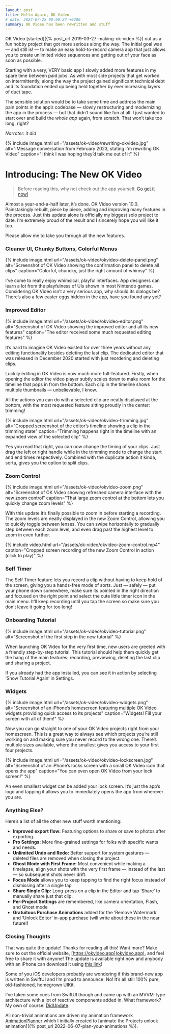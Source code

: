 ```yaml
---
layout: post
title: Hello Again, OK Video
# date: 2024-07-25 00:00:24 +0200
summary: OK Video has been rewritten and stuff
---
```


OK Video [started]({% post_url 2019-03-27-making-ok-video %}) out as a fun hobby project that got more serious along the way. The initial goal was — and still is! — to make an easy hold-to-record camera app that just allows you to create unlimited video sequences and getting out of your face as soon as possible.

Starting with a very, VERY basic app I slowly added more features in my spare time between paid jobs. As with most side projects that get worked on intermittently, along the way the project gained significant technical debt and its foundation ended up being held together by ever increasing layers of duct tape.

The sensible solution would be to take some time and address the main pain points in the app’s codebase — slowly restructuring and modernizing the app in the process — but that didn’t sound like fun at all. I just wanted to start over and build the _whole app_ again, from scratch. That won’t take too long, right?

_Narrater: it did_

{% include image.html url="/assets/ok-video/rewriting-okvideo.jpg" alt="iMessage conversation from February 2023, stating I'm rewriting OK Video" caption="I think I was hoping they’d talk me out of it" %}

# Introducing: The New OK Video

> Before reading this, why not check out the app yourself. [Go get it now!](https://okvideo.app/download)

Almost a year-and-a-half later, it’s done. OK Video version 10.0. Painstakingly rebuilt, piece by piece, adding and improving many features in the process. Just this update alone is officially my biggest solo project to date. I’m extremely proud of the result and I sincerely hope you will like it too.

Please allow me to take you through all the new features.

### Cleaner UI, Chunky Buttons, Colorful Menus

{% include image.html url="/assets/ok-video/okvideo-delete-panel.png" alt="Screenshot of OK Video showing the confirmation panel to delete all clips" caption="Colorful, chuncky, just the right amount of whimsy" %}

I've come to really enjoy whimsical, playful interfaces. App designers can learn a lot from the playfulness of UIs shown in most Nintendo games. Considering OK Video isn’t a very serious app, why should its dialogs be? There’s also a few easter eggs hidden in the app, have you found any yet?

### Improved Editor

{% include image.html url="/assets/ok-video/okvideo-editor.png" alt="Screenshot of OK Video showing the improved editor and all its new features" caption="The editor received some much requested editing features" %}

It’s hard to imagine OK Video existed for over three years without any editing functionality besides deleting the last clip. The dedicated editor that was released in December 2020 started with just reordering and deleting clips.

Luckily editing in OK Video is now much more full-featured. Firstly, when opening the editor the video player subtly scales down to make room for the timeline that pops in from the bottom. Each clip in the timeline shows multiple thumbnails — unbelievable, I know.

All the actions you can do with a selected clip are neatly displayed at the bottom, with the most requested feature sitting proudly in the center: trimming!

{% include image.html url="/assets/ok-video/okvideo-trimming.jpg" alt="Cropped screenshot of the editor’s timeline showing a clip in the trimming state" caption="Trimming happens right in the timeline with an expanded view of the selected clip" %}

Yes you read that right, you can now change the timing of your clips. Just drag the left or right handle while in the trimming mode to change the start and end times respectively. Combined with the duplicate action it kinda, sorta, gives you the option to split clips.

### Zoom Control

{% include image.html url="/assets/ok-video/okvideo-zoom.png" alt="Screenshot of OK Video showing refreshed camera interface with the new zoom control" caption="That large zoom control at the bottom lets you quickly change zoom levels" %}

With this update it’s finally possible to zoom in before starting a recording. The zoom levels are neatly displayed in the new Zoom Control, allowing you to quickly toggle between lenses. You can swipe horizontally to gradually step between each zoom level, and even drag past the highest level to zoom in even further.

{% include video.html url="/assets/ok-video/okvideo-zoom-control.mp4" caption="Cropped screen recording of the new Zoom Control in action (click to play)" %}

### Self Timer

The Self Timer feature lets you record a clip without having to keep hold of the screen, giving you a hands-free mode of sorts. Just — safely — put your phone down somewhere, make sure its pointed in the right direction and focused on the right point and select the cute little timer icon in the main menu. It’ll keep recording until you tap the screen so make sure you don’t leave it going for too long!

### Onboarding Tutorial

{% include image.html url="/assets/ok-video/okvideo-tutorial.png" alt="Screenshot of the first step in the new tutorial" %}

When launching OK Video for the very first time, new users are greeted with a friendly step-by-step tutorial. This tutorial should help them quickly get the hang of the main features: recording, previewing, deleting the last clip and sharing a project.

If you already had the app installed, you can see it in action by selecting ‘Show Tutorial Again’ in Settings.

### Widgets

{% include image.html url="/assets/ok-video/okvideo-widgets.png" alt="Screenshot of an iPhone’s homescreen featuring multiple OK Video widgets providing quick access to its projects" caption="Widgets! Fill your screen with all of them!" %}

Now you can go straight to one of your OK Video projects right from your homescreen. This is a great way to always see which projects you’re still working on and making sure you never record to the wrong one. There’s multiple sizes available, where the smallest gives you access to your first four projects.

{% include image.html url="/assets/ok-video/okvideo-lockscreen.jpg" alt="Screenshot of an iPhone’s locks screen with a small OK Video icon that opens the app" caption="You can even open OK Video from your lock screen!" %}

An even smallest widget can be added your lock screen. It’s just the app’s logo and tapping it allows you to immediately opens the app from wherever you are.

### Anything Else?

Here’s a list of all the other new stuff worth mentioning:

- **Improved export flow:** Featuring options to share or save to photos after exporting.
- **Pro Settings:** More fine-grained settings for folks with specific wants and needs.
- **Unlimited Undo and Redo:** Better support for system gestures — deleted files are removed when closing the project.
- **Ghost Mode with First Frame:** Most convenient while making a timelapse, align your shots with the very first frame — instead of the last — so subsequent shots never drift.
- **Focus Mode** allows you to keep tapping to find the right focus instead of dismissing after a single tap
- **Share Single Clip:** Long-press on a clip in the Editor and tap ‘Share’ to manually share just that clip.
- **Per-Project Settings** are remembered, like camera orientation, Flash, and Ghost mode
- **Gratuitous Purchase Animations** added for the ‘Remove Watermark’ and ‘Unlock Editor’ in-app purchase (will write about these in the near future!)

### Closing Thoughts

That was quite the update! Thanks for reading all this! Want more? Make sure to out the official website, [https://okvideo.app](okvideo.app), and feel free to share it with anyone! The update is available right now and anybody with an iPhone can download it using [this link](https://okvideo.app/download)!

Some of you iOS developers probably are wondering if this brand-new app is written in SwiftUI and I’m proud to announce: No! It’s all still 100% pure, old-fashioned, homegrown UIKit.

I’ve taken some cues from SwiftUI though and came up with an MVVM-type architecture with a lot of reactive components added in. What framework? My own of course: [DidUpdate](https://github.com/PimCoumans/DidUpdate).

All non-trivial animations are driven my animation framework [AnimationPlanner](https://github.com/PimCoumans/AnimationPlanner) which I initially created to [animate the Projects unlock animation]({% post_url 2022-06-07-plan-your-animations %}).
